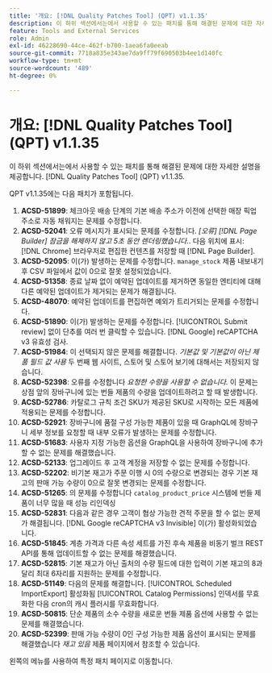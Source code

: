 ```yaml
---
title: '개요: [!DNL Quality Patches Tool] (QPT) v1.1.35'
description: 이 하위 섹션에서는에서 사용할 수 있는 패치를 통해 해결된 문제에 대한 자세한 설명을 제공합니다. [!DNL Quality Patches Tool] (QPT) v1.1.35.
feature: Tools and External Services
role: Admin
exl-id: 46228690-44ce-462f-b700-1aea6fa0eeab
source-git-commit: 7718a835e343ae7da9ff79f690503b4ee1d140fc
workflow-type: tm+mt
source-wordcount: '489'
ht-degree: 0%

---
```


# 개요: [!DNL Quality Patches Tool] (QPT) v1.1.35

이 하위 섹션에서는에서 사용할 수 있는 패치를 통해 해결된 문제에 대한 자세한 설명을 제공합니다. [!DNL Quality Patches Tool] (QPT) v1.1.35.

QPT v1.1.35에는 다음 패치가 포함됩니다.

1. **ACSD-51899**: 체크아웃 배송 단계의 기본 배송 주소가 이전에 선택한 매장 픽업 주소로 자동 채워지는 문제를 수정합니다.
1. **ACSD-52041**: 오류 메시지가 표시되는 문제를 수정합니다. *[오류] [!DNL Page Builder] 잠금을 해제하지 않고 5초 동안 렌더링했습니다.*. 다음 위치에 표시: [!DNL Chrome] 브라우저로 편집한 컨텐츠를 저장할 때 [!DNL Page Builder].
1. **ACSD-52095**: 이(가) 발생하는 문제를 수정합니다. `manage_stock` 제품 내보내기 후 CSV 파일에서 값이 0으로 잘못 설정되었습니다.
1. **ACSD-51358**: 종료 날짜 없이 예약된 업데이트를 제거하면 동일한 엔티티에 대해 다른 예약된 업데이트가 제거되는 문제가 해결됩니다.
1. **ACSD-48070**: 예약된 업데이트를 편집하면 예외가 트리거되는 문제를 수정합니다.
1. **ACSD-51890**: 이(가) 발생하는 문제를 수정합니다. [!UICONTROL Submit review] 없이 단추를 여러 번 클릭할 수 있습니다. [!DNL Google] reCAPTCHA v3 유효성 검사.
1. **ACSD-51984**: 이 선택되지 않은 문제를 해결합니다. *기본값 및 기본값이 아닌 제품 필드 값 사용* 두 번째 웹 사이트, 스토어 및 스토어 보기에 대해서는 저장되지 않습니다.
1. **ACSD-52398**: 오류를 수정합니다 *요청한 수량을 사용할 수 없습니다.* 이 문제는 상점 앞의 장바구니에 있는 번들 제품의 수량을 업데이트하려고 할 때 발생합니다.
1. **ACSD-52786**: 카탈로그 규칙 조건 SKU가 제공된 SKU로 시작하는 모든 제품에 적용되는 문제를 수정합니다.
1. **ACSD-52921**: 장바구니에 품절 구성 가능한 제품이 있을 때 GraphQL에 장바구니 세부 정보를 요청할 때 내부 오류가 발생하는 문제를 수정합니다.
1. **ACSD-51683**: 사용자 지정 가능한 옵션을 GraphQL을 사용하여 장바구니에 추가할 수 없는 문제를 해결했습니다.
1. **ACSD-52133**: 업그레이드 후 고객 계정을 저장할 수 없는 문제를 수정합니다.
1. **ACSD-52202**: 비기본 재고가 주문 이행 시 0의 수량으로 변경되는 경우 기본 재고의 판매 가능 수량이 0으로 잘못 변경되는 문제를 수정합니다.
1. **ACSD-51265**: 의 문제를 수정합니다 `catalog_product_price` 시스템에 번들 제품이 너무 많을 때 성능 리인덱싱
1. **ACSD-52831**: 다음과 같은 경우 고객이 협상 가능한 견적 주문을 할 수 없는 문제가 해결됩니다. [!DNL Google reCAPTCHA v3 Invisible] 이(가) 활성화되었습니다.
1. **ACSD-51845**: 계층 가격과 다른 속성 세트를 가진 후속 제품을 비동기 벌크 REST API를 통해 업데이트할 수 없는 문제를 해결했습니다.
1. **ACSD-52815**: 기본 재고가 아닌 출처의 수량 필드에 대한 입력이 기본 재고의 8과 달리 최대 6자리를 지원하는 문제를 수정합니다.
1. **ACSD-51149**: 다음의 문제를 해결합니다. [!UICONTROL Scheduled ImportExport] 활성화됨 [!UICONTROL Catalog Permissions] 인덱서를 무효화한 다음 cron의 캐시 플러시를 무효화합니다.
1. **ACSD-50815**: 단순 제품의 소수 수량을 새로운 번들 제품 옵션에 사용할 수 없는 문제를 해결했습니다.
1. **ACSD-52399**: 판매 가능 수량이 0인 구성 가능한 제품 옵션이 표시되는 문제를 해결했습니다 *재고 있음* 제품 페이지에서 참조할 수 있습니다.

왼쪽의 메뉴를 사용하여 특정 패치 페이지로 이동합니다.
